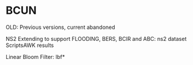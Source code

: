 # BCUN
OLD: Previous versions, current abandoned

NS2 Extending to support FLOODING, BERS, BCIR and ABC: ns2 dataset ScriptsAWK results

Linear Bloom Filter: lbf*


